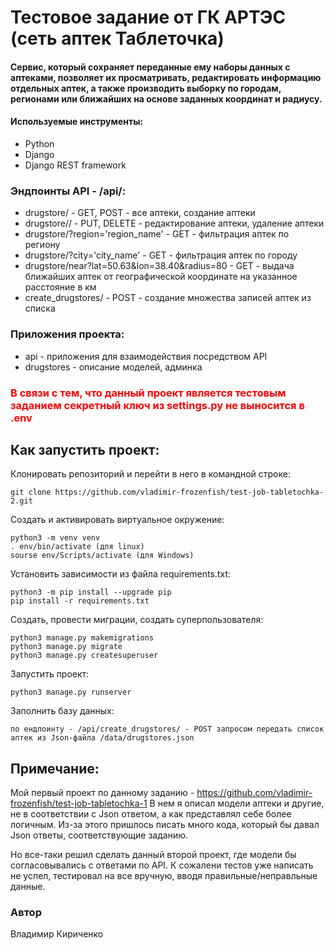 # Тестовое задание от ГК АРТЭС (сеть аптек Таблеточка)
#### Cервис, который сохраняет переданные ему наборы данных c аптеками, позволяет их просматривать, редактировать информацию отдельных аптек, а также производить выборку по городам, регионами или ближайших на основе заданных координат и радиусу.
#### Используемые инструменты:
- Python
- Django
- Django REST framework

### Эндпоинты API - /api/:
- drugstore/ - GET, POST - все аптеки, создание аптеки
- drugstore/<id>/ - PUT, DELETE - редактирование аптеки, удаление аптеки
- drugstore/?region='region_name' - GET - фильтрация аптек по региону
- drugstore/?city='city_name' - GET - фильтрация аптек по городу
- drugstore/near?lat=50.63&lon=38.40&radius=80 - GET - выдача ближайших аптек от географической координате на указанное расстояние в км
- create_drugstores/ - POST - создание множества записей аптек из списка

### Приложения проекта:
- api - приложения для взаимодействия посредством API
- drugstores - описание моделей, админка
 
### <span style="color:red"> В связи с тем, что данный проект является тестовым заданием секретный ключ из settings.py не выносится в .env</span>

## Как запустить проект:
Клонировать репозиторий и перейти в него в командной строке:
```
git clone https://github.com/vladimir-frozenfish/test-job-tabletochka-2.git
```
Cоздать и активировать виртуальное окружение:
```
python3 -m venv venv
. env/bin/activate (для linux)
sourse env/Scripts/activate (для Windows)
```
Установить зависимости из файла requirements.txt:
```
python3 -m pip install --upgrade pip
pip install -r requirements.txt
```
Создать, провести миграции, создать суперпользователя:
```
python3 manage.py makemigrations
python3 manage.py migrate
python3 manage.py createsuperuser
```
Запустить проект:
```
python3 manage.py runserver
```
Заполнить базу данных:
```
по ендпоинту - /api/create_drugstores/ - POST запросом передать список аптек из Json-файла /data/drugstores.json
```


## Примечание:
Мой первый проект по данному заданию - https://github.com/vladimir-frozenfish/test-job-tabletochka-1
В нем я описал модели аптеки и другие, не в соответствии с Json ответом, а как представлял себе более логичным.
Из-за этого пришлось писать много кода, который бы давал Json ответы, соответствующие заданию.    

Но все-таки решил сделать данный второй проект, где модели бы согласовывались с ответами по API.
К сожалени тестов уже написать не успел, тестировал на все вручную, вводя правильные/неправльные данные.

### Автор
Владимир Кириченко